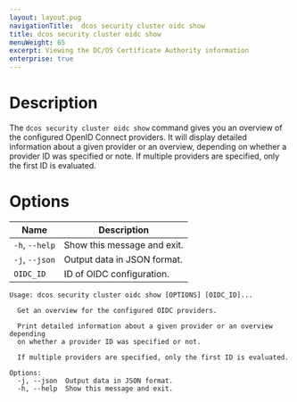 ```yaml
---
layout: layout.pug
navigationTitle:  dcos security cluster oidc show
title: dcos security cluster oidc show
menuWeight: 65
excerpt: Viewing the DC/OS Certificate Authority information
enterprise: true
---
```


# Description

The `dcos security cluster oidc show` command gives you an overview of the configured OpenID Connect providers. It will display detailed information about a given provider or an overview, depending on whether a provider ID was specified or note. If multiple providers are specified, only the first ID is evaluated.

# Options

| Name | Description |
|----------------|-------------------|
|  `-h`, `--help` |  Show this message and exit.|
|  `-j`, `--json` | Output data in JSON format.|
| `OIDC_ID` | ID of OIDC configuration. |



```
Usage: dcos security cluster oidc show [OPTIONS] [OIDC_ID]...

  Get an overview for the configured OIDC providers.

  Print detailed information about a given provider or an overview depending
  on whether a provider ID was specified or not.

  If multiple providers are specified, only the first ID is evaluated.

Options:
  -j, --json  Output data in JSON format.
  -h, --help  Show this message and exit.
```